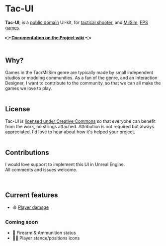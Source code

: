 

# Tac-UI
**Tac-UI**, is a [public domain](https://github.com/Hoax2/tac-ui/blob/main/LICENSE) UI-kit, for [tactical shooter](https://en.wikipedia.org/wiki/Tactical_shooter), and [MilSim](https://en.wikipedia.org/wiki/MilSim#Video_games), [FPS games](https://en.wikipedia.org/wiki/First-person_shooter).

**👉 [Documentation on the Project wiki](https://github.com/Hoax2/tac-ui/wiki) 👈**\
&nbsp;

## Why?
Games in the Tac/MilSim genre are typically made by small independent studios or modding communities. As a fan of the genre, and an Interaction Designer, I want to contribute to the community, so that we can all make the games we love to play.\
&nbsp;

## License
Tac-UI is [licensed under Creative Commons](https://github.com/Hoax2/tac-ui/blob/main/LICENSE) so that everyone can benefit from the work, no strings attached. Attribution is not required but always appreciated. I'd love to hear about how it's helped your project.\
&nbsp;

## Contributions

I would love support to implement this UI in Unreal Engine.\
All comments and issues welcome.

&nbsp;
## Current features

* 🩸 [Player damage](https://github.com/Hoax2/tac-ui/wiki/Player-damage)

### Coming soon

* 🔫 Firearm & Ammunition status
* 🏃‍♂️ Player stance/positions icons
